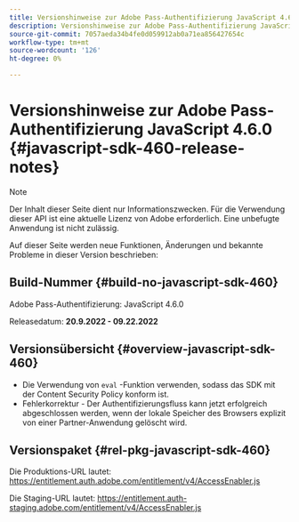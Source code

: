 ```yaml
---
title: Versionshinweise zur Adobe Pass-Authentifizierung JavaScript 4.6.0
description: Versionshinweise zur Adobe Pass-Authentifizierung JavaScript 4.6.0
source-git-commit: 7057aeda34b4fe0d059912ab0a71ea856427654c
workflow-type: tm+mt
source-wordcount: '126'
ht-degree: 0%

---
```


# Versionshinweise zur Adobe Pass-Authentifizierung JavaScript 4.6.0 {#javascript-sdk-460-release-notes}

>[!NOTE]
>
>Der Inhalt dieser Seite dient nur Informationszwecken. Für die Verwendung dieser API ist eine aktuelle Lizenz von Adobe erforderlich. Eine unbefugte Anwendung ist nicht zulässig.

Auf dieser Seite werden neue Funktionen, Änderungen und bekannte Probleme in dieser Version beschrieben:

## Build-Nummer {#build-no-javascript-sdk-460}

Adobe Pass-Authentifizierung: JavaScript 4.6.0

Releasedatum: **20.9.2022 - 09.22.2022**


## Versionsübersicht {#overview-javascript-sdk-460}

* Die Verwendung von `eval` -Funktion verwenden, sodass das SDK mit der Content Security Policy konform ist.
* Fehlerkorrektur - Der Authentifizierungsfluss kann jetzt erfolgreich abgeschlossen werden, wenn der lokale Speicher des Browsers explizit von einer Partner-Anwendung gelöscht wird.


## Versionspaket {#rel-pkg-javascript-sdk-460}

Die Produktions-URL lautet: https://entitlement.auth.adobe.com/entitlement/v4/AccessEnabler.js

Die Staging-URL lautet: https://entitlement.auth-staging.adobe.com/entitlement/v4/AccessEnabler.js
